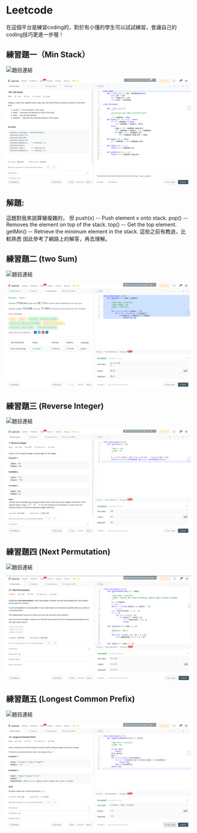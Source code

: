 # Leetcode
在這個平台是練習coding的，對於有小懂的學生可以試試練習，會讓自己的coding技巧更進一步喔！

## 練習題一（Min Stack）

![題目連結](https://leetcode.com/problems/min-stack/)

![](/images/螢幕快照%202019-10-18%20下午4.03.47.png)

## 解題:
這題對我來說算蠻複雜的，
但
push(x) -- Push element x onto stack.
pop() -- Removes the element on top of the stack.
top() -- Get the top element.
getMin() -- Retrieve the minimum element in the stack.
這些之前有教過，比較熟悉
因此參考了網路上的解答，再去理解。

## 練習題二 (two Sum)

![題目連結](https://leetcode.com/problems/two-sum/)

![](/images/1.png)

## 練習題三 (Reverse Integer)

![題目連結](https://leetcode.com/problems/reverse-integer/)


![](/images/2.png)


## 練習題四 (Next Permutation)

![題目連結](https://leetcode.com/problems/next-permutation/)

![](/images/3.png)

## 練習題五 (Longest Common Prefix)

![題目連結](https://leetcode.com/problems/longest-common-perfix/)

![](/images/4.png)
